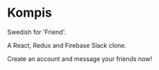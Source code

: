 # Kompis

Swedish for 'Friend'.

A React, Redux and Firebase Slack clone. 

Create an account and message your friends now!